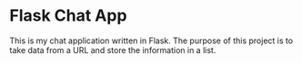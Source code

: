 # Flask Chat App

This is my chat application written in Flask. The purpose of this project is to take data from a URL and store the information in a list.